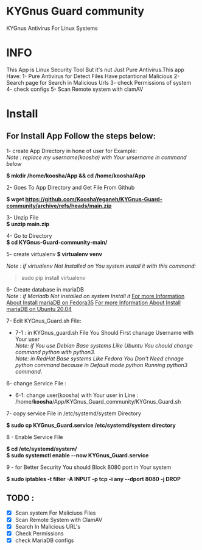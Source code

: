 # KYGnus Guard community
KYGnus Antivirus For Linux Systems

# INFO

This App is Linux Security Tool But it's nut Just Pure Antivirus.This app Have:
1- Pure Antivirus for Detect Files Have potantional Malicious
2- Search page for Search in Malicious Urls
3- check Permissions of system 
4- check configs
5- Scan Remote system with clamAV





# Install

## For Install App Follow the steps below:

1- create App Directory in hone of user for Example:  
*Note : replace my username(koosha) with Your ursername in command below*

**$ mkdir /home/koosha/App && cd /home/koosha/App**

2- Goes To App Directory and Get File From Github

**$ wget https://github.com/KooshaYeganeh/KYGnus-Guard-community/archive/refs/heads/main.zip**

3- Unzip File  
**$ unzip main.zip**

4- Go to Directory  
**$ cd KYGnus-Guard-community-main/**

5- create virtualenv 
**$ virtualenv venv**

*Note : if virtualenv Not Installed on You system install it with this command:*  
> sudo pip install virtualenv

6- Create database in mariaDB  
*Note : if Mariadb Not installed on system Install it*
[For more Information About Install mariaDB on Fedora35](https://docs.fedoraproject.org/en-US/quick-docs/installing-mysql-mariadb/)
[For more Information About Install mariaDB on Ubuntu 20.04 ](https://www.digitalocean.com/community/tutorials/how-to-install-mariadb-on-ubuntu-20-04)


7- Edit KYGnus_Guard.sh File:  
 - 7-1 : in KYGnus_guard.sh File You Should First chanage Username with Your user  
*Note: if You use Debian Base systems Like Ubuntu You chould change command python with python3.*  
*Note: in RedHat Base systems Like Fedora You Don't Need chnage python command because in Default mode python Running python3 command.*

6- change Service File :  
 - 6-1: change user(koosha) with Your user in Line : /home/**koosha**/App/KYGnus_Guard_community/KYGnus_Guard.sh

7- copy service File in /etc/systemd/system Directory

**$ sudo cp KYGnus_Guard.service  /etc/systemd/system directory**


8 - Enable Service File

**$ cd /etc/systemd/system/**  
**$ sudo systemctl enable --now KYGnus_Guard.service**

9 - for Better Security You should Block 8080 port in Your system

**$ sudo iptables -t filter -A INPUT -p tcp -i any --dport 8080 -j DROP**














## TODO :

 - [X] Scan system For Maliciuos Files
 - [X] Scan Remote System with ClamAV
 - [X] Search In  Malicious URL's 
 - [X] Check Permissions
 - [X] check MariaDB configs 
